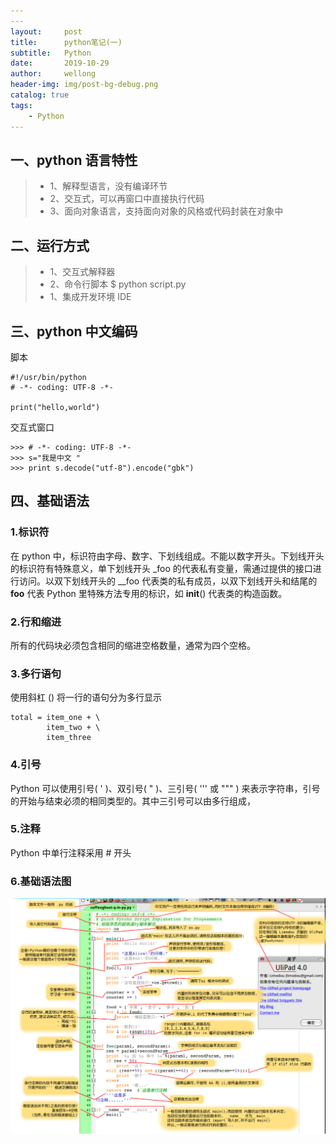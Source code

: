 ```yaml
---
---
layout:     post
title:      python笔记(一)
subtitle:   Python
date:       2019-10-29
author:     wellong
header-img: img/post-bg-debug.png
catalog: true
tags:
    - Python
---
```



## 一、python 语言特性
> * 1、解释型语言，没有编译环节
> * 2、交互式，可以再窗口中直接执行代码
> * 3、面向对象语言，支持面向对象的风格或代码封装在对象中

## 二、运行方式
> * 1、交互式解释器
> * 2、命令行脚本
$ python script.py
> * 1、集成开发环境 IDE

## 三、python 中文编码
脚本
```
#!/usr/bin/python
# -*- coding: UTF-8 -*-

print("hello,world")
```

交互式窗口
```
>>> # -*- coding: UTF-8 -*-
>>> s="我是中文 "
>>> print s.decode("utf-8").encode("gbk")
```
## 四、基础语法
### 1.标识符
在 python 中，标识符由字母、数字、下划线组成。不能以数字开头。下划线开头的标识符有特殊意义，单下划线开头 _foo 的代表私有变量，需通过提供的接口进行访问。以双下划线开头的 __foo 代表类的私有成员，以双下划线开头和结尾的 __foo__ 代表 Python 里特殊方法专用的标识，如 __init__() 代表类的构造函数。
### 2.行和缩进
所有的代码块必须包含相同的缩进空格数量，通常为四个空格。
### 3.多行语句
使用斜杠 (\) 将一行的语句分为多行显示
```
total = item_one + \
        item_two + \
        item_three
```
### 4.引号
Python 可以使用引号( ' )、双引号( " )、三引号( ''' 或 """ ) 来表示字符串，引号的开始与结束必须的相同类型的。其中三引号可以由多行组成，
### 5.注释
Python 中单行注释采用 # 开头

### 6.基础语法图
![avatar](/img/20191029/python.png)
















 



